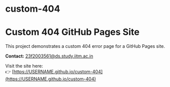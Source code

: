 # custom-404
# Custom 404 GitHub Pages Site

This project demonstrates a custom 404 error page for a GitHub Pages site.

**Contact:** 23f2003561@ds.study.iitm.ac.in

Visit the site here:  
👉 [https://USERNAME.github.io/custom-404](https://USERNAME.github.io/custom-404)
